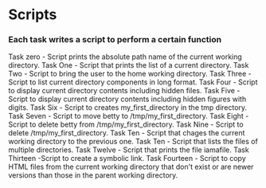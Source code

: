 # Scripts
### Each task writes a script to perform a certain function
Task zero - Script prints the absolute path name of the current working directory.
Task One - Script that prints the list of a current directory.
Task Two - Script to bring the user to the home working directory.
Task Three - Script to list current directory components in long format.
Task Four - Script to display current directory contents including hidden files.
Task Five - Script to display current directory contents including hidden figures with digits.
Task Six - Script to creates my_first_directory in the tmp directory.
Task Seven - Script to move betty to /tmp/my_first_directory.
Task Eight - Script to delete betty from /tmp/my_first_directory.
Task Nine - Script to delete /tmp/my_first_directory.
Task Ten - Script that chages the current working directory to the previous one.
Task Ten - Script that lists the files of multiple directories.
Task Twelve - Script that prints the file iamafile.
Task Thirteen -Script to create a symbolic link.
Task Fourteen - Script to copy HTML files from the current working directory that don't exist or are newer versions than those in the parent working directory.
